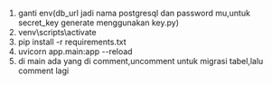 1. ganti env(db_url jadi nama postgresql dan password mu,untuk secret_key generate menggunakan key.py)
2. venv\scripts\activate
3. pip install -r requirements.txt
4. uvicorn app.main:app --reload
5. di main ada yang di comment,uncomment untuk migrasi tabel,lalu comment lagi
   
